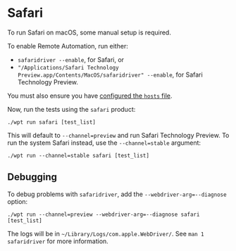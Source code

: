 # Safari

To run Safari on macOS, some manual setup is required.

To enable Remote Automation, run either:

  * `safaridriver --enable`, for Safari, or
  * `"/Applications/Safari Technology Preview.app/Contents/MacOS/safaridriver" --enable`,
    for Safari Technology Preview.

You must also ensure you have
[configured the `hosts` file](from-local-system.html#hosts-file-setup).

Now, run the tests using the `safari` product:
```
./wpt run safari [test_list]
```

This will default to `--channel=preview` and run Safari Technology Preview.
To run the system Safari instead, use the `--channel=stable` argument:
```
./wpt run --channel=stable safari [test_list]
```

## Debugging

To debug problems with `safaridriver`, add the `--webdriver-arg=--diagnose`
option:
```
./wpt run --channel=preview --webdriver-arg=--diagnose safari [test_list]
```

The logs will be in `~/Library/Logs/com.apple.WebDriver/`.
See `man 1 safaridriver` for more information.
